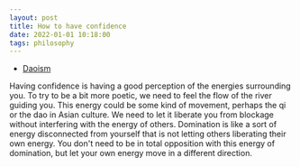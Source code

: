 ```yaml
---
layout: post
title: How to have confidence
date: 2022-01-01 10:18:00
tags: philosophy
---
```


- [Daoism](https://en.wikipedia.org/wiki/Taoism)

Having confidence is having a good perception of the energies surrounding you. To try to be a bit more poetic, we need to feel the flow of the river guiding you. This energy could be some kind of movement, perhaps the qi or the dao in Asian culture. We need to let it liberate you from blockage without interfering with the energy of others. Domination is like a sort of energy disconnected from yourself that is not letting others liberating their own energy. You don't need to be in total opposition with this energy of domination, but let your own energy move in a different direction. 